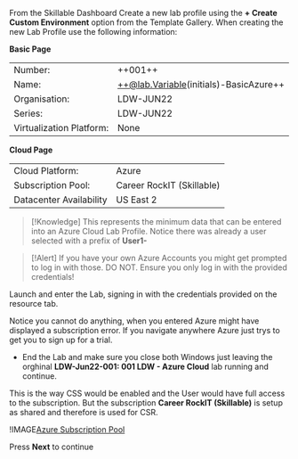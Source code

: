 From the Skillable Dashboard Create a new lab profile using the **+ Create Custom Environment** option from the Template Gallery.  When creating the new Lab Profile use the following information:

**Basic Page**

|||
|---------------|--------------------------|
| Number:       | ++001++                      |
| Name:         | ++@lab.Variable(initials)-BasicAzure++ |
| Organisation: | LDW-JUN22                |
| Series:       | LDW-JUN22                |
| Virtualization Platform: | None |

**Cloud Page**

|||
|---------------|--------------------------|
| Cloud Platform:       | Azure                     |
| Subscription Pool:    | Career RockIT (Skillable) |
| Datacenter Availability | US East 2 |

>[!Knowledge] This represents the minimum data that can be entered into an Azure Cloud Lab Profile.  Notice there was already a user selected with a prefix of **User1-**

>[!Alert] If you have your own Azure Accounts you might get prompted to log in with those.  DO NOT.  Ensure you only log in with the provided credentials!

Launch and enter the Lab, signing in with the credentials provided on the resource tab.

Notice you cannot do anything, when you entered Azure might have displayed a subscription error. 
If you navigate anywhere Azure just trys to get you to sign up for a trial.  

 - End the Lab and make sure you close both Windows just leaving the orghinal **LDW-Jun22-001: 001 LDW - Azure Cloud** lab running and continue.

This is the way CSS would be enabled and the User would have full access to the subscription.  But the subscription **Career RockIT (Skillable)** is 
setup as shared and therefore is used for CSR.

!IMAGE[Azure Subscription Pool](images/image01.jpg)

Press **Next** to continue
